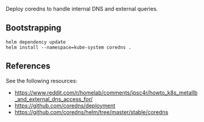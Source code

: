 Deploy coredns to handle internal DNS and external queries.

## Bootstrapping

```
helm dependency update
helm install --namespace=kube-system coredns .
```

## References

See the following resources:
* https://www.reddit.com/r/homelab/comments/ipsc4r/howto_k8s_metallb_and_external_dns_access_for/
* https://github.com/coredns/deployment
* https://github.com/coredns/helm/tree/master/stable/coredns
